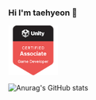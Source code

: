 ### Hi I'm taehyeon 👋

<img src="https://github.com/taehyeoon/taehyeoon/blob/main/unity-certified-associate-game-developer.png" width="100" height="100">

![Anurag's GitHub stats](https://github-readme-stats.vercel.app/api?username=taehyeoon&show_icons=true&theme=radical)
<!-- <a href="https://www.notion.so/KUnity-4c7d118b9a8d4cadb4201864026a89e2?pvs=4" target="_blank"><img src="https://img.shields.io/badge/notion-000000?style=plastic&logo=notion&logoColor=FFFF00"/></a> -->

<!--
**taehyeoon/taehyeoon** is a ✨ _special_ ✨ repository because its `README.md` (this file) appears on your GitHub profile.

Here are some ideas to get you started:

- 🔭 I’m currently working on ...
- 🌱 I’m currently learning ...
- 👯 I’m looking to collaborate on ...
- 🤔 I’m looking for help with ...
- 💬 Ask me about ...
- 📫 How to reach me: ...
- 😄 Pronouns: ...
- ⚡ Fun fact: ...
-->
